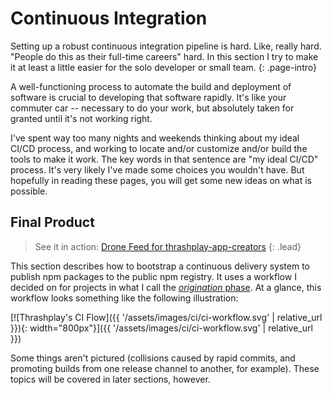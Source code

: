# Continuous Integration
  Setting up a robust continuous integration pipeline is hard. Like, really hard.
  "People do this as their full-time careers" hard. In this section I try to make
  it at least a little easier for the solo developer or small team.
  {: .page-intro}

A well-functioning process to automate the build and deployment of software is
crucial to developing that software rapidly. It's like your commuter car -- 
necessary to do your work, but absolutely taken for granted until it's not
working right.

I've spent way too many nights and weekends thinking about my ideal CI/CD 
process, and working to locate and/or customize and/or build the tools to make
it work. The key words in that sentence are "my ideal CI/CD" process. It's 
very likely I've made some choices you wouldn't have. But hopefully in reading
these pages, you will get some new ideas on what is possible.

## Final Product
> See it in action: [Drone Feed for thrashplay-app-creators](https://drone.thrashplay.com/thrashplay/thrashplay-app-creators)
{: .lead}

This section describes how to bootstrap a continuous delivery system to publish
npm packages to the public npm registry. It uses a workflow I decided on for
projects in what I call the [*origination* phase](/glossary). At a glance,
this workflow looks something like the following illustration:

[![Thrashplay's CI Flow]({{ '/assets/images/ci/ci-workflow.svg' | relative_url }}){: width="800px"}]({{ '/assets/images/ci/ci-workflow.svg' | relative_url }}) 

Some things aren't pictured (collisions caused by rapid commits, and promoting
builds from one release channel to another, for example). These topics will be
covered in later sections, however.
